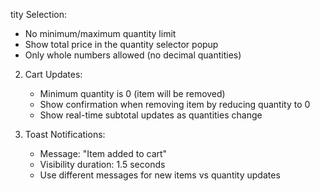 tity Selection:
   - No minimum/maximum quantity limit
   - Show total price in the quantity selector popup
   - Only whole numbers allowed (no decimal quantities)

2. Cart Updates:
   - Minimum quantity is 0 (item will be removed)
   - Show confirmation when removing item by reducing quantity to 0
   - Show real-time subtotal updates as quantities change

3. Toast Notifications:
   - Message: "Item added to cart"
   - Visibility duration: 1.5 seconds
   - Use different messages for new items vs quantity updates